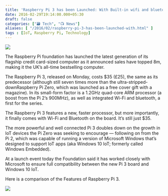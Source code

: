 ```yaml
---
title: 'Raspberry Pi 3 has been Launched: With Built-in wifi and bluetooth!'
date: 2016-02-29T19:14:00.000+05:30
draft: false
categories: ["🗃️ Tech", "📺 News"]
aliases: [ "/2016/02/raspberry-pi-3-has-been-launched-with.html" ]
tags : [IoT, Raspberry Pi, Technology]
---
```


  

[![](httpss://2.bp.blogspot.com/-P8RKt4MxNLE/VtRLQBN7DTI/AAAAAAAADKs/gt2T5AgO1Mw/s400/rasp3.jpg)](https://2.bp.blogspot.com/-P8RKt4MxNLE/VtRLQBN7DTI/AAAAAAAADKs/gt2T5AgO1Mw/s1600/rasp3.jpg)

  
The Raspberry Pi foundation has launched the latest generation of its flagship credit card-sized computer as it announced sales have topped 8m, making it the UK’s all-time bestselling computer.  
  
The Raspberry Pi 3, released on Monday, costs $35 (£25), the same as its predecessor (although still seven times more than the ultra-stripped-downRaspberry Pi Zero, which was launched as a free cover gift with a magazine). In its small-form factor is a 1.2GHz quad-core ARM processor (a boost from the Pi 2’s 900MHz), as well as integrated Wi-Fi and bluetooth, a first for the series.  
  
The Raspberry Pi 3 features a new, faster processor, but more importantly, it finally comes with Wi-Fi and Bluetooth on the board. It’s still just $35.  
  
The more powerful and well connected Pi 3 doubles down on the growth in IoT devices the Pi Zero was seeking to encourage — following on from the Pi 2, which was capable of running a version of Microsoft Windows that’s designed to support IoT apps (aka Windows 10 IoT; formerly called Windows Embedded).  
  
At a launch event today the Foundation said it has worked closely with Microsoft to ensure full compatibility between the new Pi 3 board and Windows 10 IoT.  

Here is a comparison of the Features of Raspberry Pi 3.

[![](httpss://4.bp.blogspot.com/-0GxZjQZ90z4/VtRK6kUHc3I/AAAAAAAADKk/O3bQd9TZiUg/s640/raspComparison.jpg)](https://4.bp.blogspot.com/-0GxZjQZ90z4/VtRK6kUHc3I/AAAAAAAADKk/O3bQd9TZiUg/s1600/raspComparison.jpg)